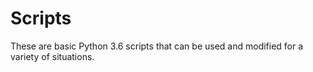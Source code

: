 # Scripts
These are basic Python 3.6 scripts that can be used and modified for a variety of situations.
